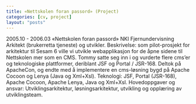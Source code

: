 ```yaml
---
title: «Nettskolen foran passord» (Project)
categories: [cv, project]
layout: "posts"
---
```


2005.10 - 2006.03		«Nettskolen foran passord»
NKI Fjernundervisning
Arkitekt (brukerretta tjeneste) og utvikler.
Beskrivelse: som pilot-prosjekt for arkitektur til Sesam 6 ville vi utvikle webapplikasjon for de åpne sidene til Nettskolen mer som en CMS.
Tommy satte seg inn i og vurderte flere cms’er og teknologiske plattformer, deriblant JSF og Portal / JSR-168. Deltok på ApacheCon, og endte med å implementere en cms-løsning bygd på Apache Cocoon og Lenya (Java og Xml+Xsl).
Teknologi: JSF, Portal (JSR-168), Apache Cocoon, Apache Lenya, Java og Xml+Xsl.
Hovedoppgaver og ansvar: Utviklingsarkitektur, løsningsarkitektur, utvikling og opplæring av utviklingsteam.
